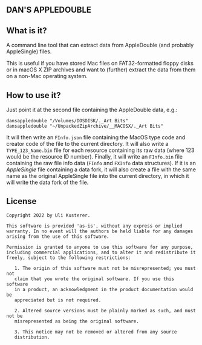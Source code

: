 DAN'S APPLEDOUBLE
-----------------

## What is it?

A command line tool that can extract data from AppleDouble (and probably AppleSingle)
files.

This is useful if you have stored Mac files on FAT32-formatted floppy disks or in
macOS X ZIP archives and want to (further) extract the data from them on a non-Mac
operating system.

## How to use it?

Just point it at the second file containing the AppleDouble data, e.g.:

```
dansappledouble "/Volumes/DOSDISK/._Art Bits"
dansappledouble "~/UnpackedZipArchive/__MACOSX/._Art Bits"
```

It will then write an `FInfo.json` file containing the MacOS type code and creator code of
the file to the current directory. It will also write a `TYPE_123_Name.bin` file for each
resource containing its raw data (where 123 would be the resource ID number). Finally, it
will write an `FInfo.bin` file containing the raw file info data (`FInfo` and `FXInfo`
data structures). If it is an _AppleSingle_ file containing a data fork, it will also create
a file with the same name as the original AppleSingle file into the current directory, in
which it will write the data fork of the file.


License
-------

	Copyright 2022 by Uli Kusterer.
	
	This software is provided 'as-is', without any express or implied
	warranty. In no event will the authors be held liable for any damages
	arising from the use of this software.
	
	Permission is granted to anyone to use this software for any purpose,
	including commercial applications, and to alter it and redistribute it
	freely, subject to the following restrictions:
	
	   1. The origin of this software must not be misrepresented; you must not
	   claim that you wrote the original software. If you use this software
	   in a product, an acknowledgment in the product documentation would be
	   appreciated but is not required.
	
	   2. Altered source versions must be plainly marked as such, and must not be
	   misrepresented as being the original software.
	
	   3. This notice may not be removed or altered from any source
	   distribution.
